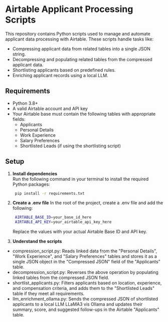 # Airtable Applicant Processing Scripts

This repository contains Python scripts used to manage and automate applicant data processing with Airtable. These scripts handle tasks like:

- Compressing applicant data from related tables into a single JSON string.
- Decompressing and populating related tables from the compressed applicant data.
- Shortlisting applicants based on predefined rules.
- Enriching applicant records using a local LLM.

## Requirements

- Python 3.8+
- A valid Airtable account and API key
- Your Airtable base must contain the following tables with appropriate fields:
  - Applicants
  - Personal Details
  - Work Experience
  - Salary Preferences
  - Shortlisted Leads (if using the shortlisting script)

## Setup

1. **Install dependencies**  
   Run the following command in your terminal to install the required Python packages:

   ```bash
    pip install -r requirements.txt
   ```

2. **Create a .env file**
   In the root of the project, create a .env file and add the following:

   ```bash
    AIRTABLE_BASE_ID=your_base_id_here
    AIRTABLE_API_KEY=your_airtable_api_key_here
   ```

   Replace the values with your actual Airtable Base ID and API key.

3. **Understand the scripts**

- compression_script.py: Reads linked data from the "Personal Details", "Work Experience", and "Salary Preferences" tables and stores it as a single JSON object in the "Compressed JSON" field of the "Applicants" table.
- decompression_script.py: Reverses the above operation by populating linked tables from the compressed JSON field.
- shortlist_applicants.py: Filters applicants based on location, experience, and compensation criteria, and adds them to the "Shortlisted Leads" table if they meet all requirements.
- llm_enrichment_ollama.py: Sends the compressed JSON of shortlisted applicants to a local LLM LLaMA3 vis Ollama and updates their summary, score, and suggested follow-ups in the Airtable "Applicants" table.
